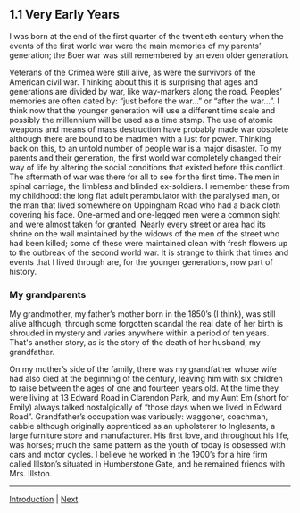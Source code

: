 ## 1.1 Very Early Years

I was born at the end of the first quarter of the twentieth century when the events of the first world war were the main memories of my parents’ generation; the Boer war was still remembered by an even older generation.

Veterans of the Crimea were still alive, as were the survivors of the American civil war. Thinking about this it is surprising that ages and generations are divided by war, like way-markers along the road. Peoples’ memories are often dated by: “just before the war…” or “after the war…”. I think now that the younger generation will use a different time scale and possibly the millennium will be used as a time stamp. The use of atomic weapons and means of mass destruction have probably made war obsolete although there are bound to be madmen with a lust for power. Thinking back on this, to an untold number of people war is a major disaster. To my parents and their generation, the first world war completely changed their way of life by altering the social conditions that existed before this conflict. The aftermath of war was there for all to see for the first time. The men in spinal carriage, the limbless and blinded ex-soldiers. I remember these from my childhood: the long flat adult perambulator with the paralysed man, or the man that lived somewhere on Uppingham Road who had a black cloth covering his face. One-armed and one-legged men were a common sight and were almost taken for granted. Nearly every street or area had its shrine on the wall maintained by the widows of the men of the street who had been killed; some of these were maintained clean with fresh flowers up to the outbreak of the second world war. It is strange to think that times and events that I lived through are, for the younger generations, now part of history.

### My grandparents

My grandmother, my father’s mother born in the 1850’s (I think), was still alive although, through some forgotten scandal the real date of her birth is shrouded in mystery and varies anywhere within a period of ten years. That's another story, as is the story of the death of her husband, my grandfather.

On my mother’s side of the family, there was my grandfather whose wife had also died at the beginning of the century, leaving him with six children to raise between the ages of one and fourteen years old. At the time they were living at 13 Edward Road in Clarendon Park, and my Aunt Em (short for Emily) always talked nostalgically of “those days when we lived in Edward Road”. Grandfather’s occupation was variously: waggoner, coachman, cabbie although originally apprenticed as an upholsterer to Inglesants, a large furniture store and manufacturer. His first love, and throughout his life, was horses; much the same pattern as the youth of today is obsessed with cars and motor cycles. I believe he worked in the 1900’s for a hire firm called Illston’s situated in Humberstone Gate, and he remained friends with Mrs. Illston.

---

<a href="../introduction.html">Introduction</a> | <a href="./1.2-aunt-bessie-grandparents.html">Next</a>
